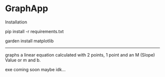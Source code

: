 # GraphApp
Installation

pip install -r requirements.txt

garden install matplotlib


--------------

graphs a linear equation calculated with 2 points, 1 point and an M (Slope) Value or m and b.

exe coming soon maybe idk...
